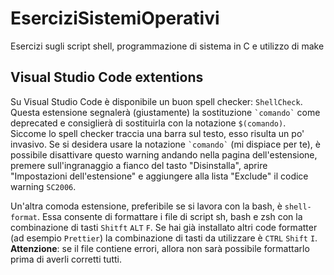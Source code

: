 # EserciziSistemiOperativi

Esercizi sugli script shell, programmazione di sistema in C e utilizzo di make

## Visual Studio Code extentions

Su Visual Studio Code è disponibile un buon spell checker: `ShellCheck`. Questa estensione segnalerà (giustamente) la sostituzione `` `comando` `` come deprecated e consiglierà di sostituirla con la notazione `$(comando)`.
\
Siccome lo spell checker traccia una barra sul testo, esso risulta un po' invasivo. Se si desidera usare la notazione `` `comando` `` (mi dispiace per te), è possibile disattivare questo warning andando nella pagina dell'estensione, premere sull'ingranaggio a fianco del tasto "Disinstalla", aprire "Impostazioni dell'estensione" e aggiungere alla lista "Exclude" il codice warning `SC2006`.

Un'altra comoda estensione, preferibile se si lavora con la bash, è `shell-format`. Essa consente di formattare i file di script sh, bash e zsh con la combinazione di tasti `Shitft` `ALT` `F`. Se hai già installato altri code formatter (ad esempio `Prettier`) la combinazione di tasti da utilizzare è `CTRL` `Shift` `I`.
\
**Attenzione**: se il file contiene errori, allora non sarà possibile formattarlo prima di averli corretti tutti.
